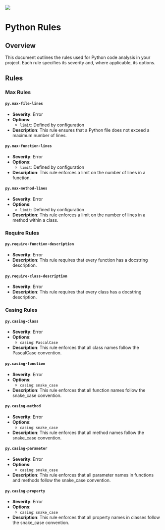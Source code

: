 ![](https://firebasestorage.googleapis.com/v0/b/lab-insight.appspot.com/o/Frame%203.png?alt=media&token=a104bd9c-f7bd-45ee-83d0-5049b0d3cf4d)

# Python Rules

## Overview

This document outlines the rules used for Python code analysis in your project. Each rule specifies its severity and, where applicable, its options.

## Rules

### Max Rules

#### `py.max-file-lines`
- **Severity**: Error
- **Options**:
  - `limit`: Defined by configuration
- **Description**: This rule ensures that a Python file does not exceed a maximum number of lines.

#### `py.max-function-lines`
- **Severity**: Error
- **Options**:
  - `limit`: Defined by configuration
- **Description**: This rule enforces a limit on the number of lines in a function.

#### `py.max-method-lines`
- **Severity**: Error
- **Options**:
  - `limit`: Defined by configuration
- **Description**: This rule enforces a limit on the number of lines in a method within a class.

### Require Rules

#### `py.require-function-description`
- **Severity**: Error
- **Description**: This rule requires that every function has a docstring description.

#### `py.require-class-description`
- **Severity**: Error
- **Description**: This rule requires that every class has a docstring description.

### Casing Rules

#### `py.casing-class`
- **Severity**: Error
- **Options**:
  - `casing`: `PascalCase`
- **Description**: This rule enforces that all class names follow the PascalCase convention.

#### `py.casing-function`
- **Severity**: Error
- **Options**:
  - `casing`: `snake_case`
- **Description**: This rule enforces that all function names follow the snake_case convention.

#### `py.casing-method`
- **Severity**: Error
- **Options**:
  - `casing`: `snake_case`
- **Description**: This rule enforces that all method names follow the snake_case convention.

#### `py.casing-parameter`
- **Severity**: Error
- **Options**:
  - `casing`: `snake_case`
- **Description**: This rule enforces that all parameter names in functions and methods follow the snake_case convention.

#### `py.casing-property`
- **Severity**: Error
- **Options**:
  - `casing`: `snake_case`
- **Description**: This rule enforces that all property names in classes follow the snake_case convention.
